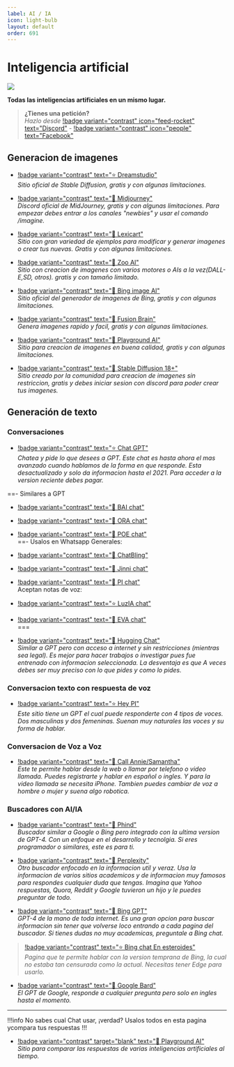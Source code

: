 ```yaml
---
label: AI / IA
icon: light-bulb
layout: default
order: 691
---
```


# Inteligencia artificial

![](https://i.postimg.cc/C54t5X53/Header-AI.png)

**Todas las inteligencias artificiales en un mismo lugar.**

> **¿Tienes una petición?**       
> *Hazlo desde* [!badge variant="contrast" icon="feed-rocket" text="Discord"](https://discord.gg/hVKeY3uEru) - [!badge variant="contrast" icon="people" text="Facebook"](https://www.facebook.com/dex.noir.room)


## Generacion de imagenes

- [!badge variant="contrast" text="⭐  Dreamstudio"](https://dreamstudio.ai/generate)    
*Sitio oficial de Stable Diffusion, gratis y con algunas limitaciones.*

- [!badge variant="contrast" text="🔷  Midjourney"](https://discord.gg/midjourney)    
*Discord oficial de MidJourney, gratis y con algunas limitaciones.  Para empezar debes entrar a los canales "newbies" y usar el comando /imagine.*


- [!badge variant="contrast" text="🔷  Lexicart"](https://lexica.art/aperture)    
*Sitio con gran variedad de ejemplos para modificar y generar imagenes o crear tus nuevas. Gratis y con algunas limitaciones.*


- [!badge variant="contrast" text="🔷  Zoo AI"](https://zoo.replicate.dev/)   
*Sitio con creacion de imagenes con varios motores o AIs a la vez(DALL-E,SD, otros). gratis y con tamaño limitado.*    


- [!badge variant="contrast" text="🔷  Bing image AI"](https://www.bing.com/images/create)    
*Sitio oficial del generador de imagenes de Bing, gratis y con algunas limitaciones.*    


- [!badge variant="contrast" text="🔷  Fusion Brain"](https://fusionbrain.ai/)    
*Genera imagenes rapido y facil, gratis y con algunas limitaciones.*  

- [!badge variant="contrast" text="🔷  Playground AI"](https://playgroundai.com/)    
*Sitio para creacion de imagenes en buena calidad, gratis y con algunas limitaciones.*

- [!badge variant="contrast" text="🔞  Stable Diffusion 18+"](https://unstability.party/)    
*Sitio creado por la comunidad para creacion de imagenes sin restriccion, gratis y debes iniciar sesion con discord para poder crear tus imagenes.*   


## Generación de texto

### Conversaciones 

- [!badge variant="contrast" text="⭐  Chat GPT"](https://chat.openai.com/)    
*Chatea y pide lo que desees a GPT. Este chat es hasta ahora el mas avanzado cuando hablamos de la forma en que responde. Esta desactualizado y solo da informacion hasta el 2021. Para acceder a la version reciente debes pagar.*

==- Similares a GPT
- [!badge variant="contrast" text="🔷  BAI chat"](https://chatbot.theb.ai/)      
- [!badge variant="contrast" text="🔷  ORA chat"](https://ora.sh/openai/chatgpt)    
- [!badge variant="contrast" text="🔷  POE chat"](https://poe.com/)    
==- Usalos en Whatsapp
Generales:     
- [!badge variant="contrast" text="🔷  ChatBling"](https://chatbling.net/)        
- [!badge variant="contrast" text="🔷  Jinni chat"](https://www.askjinni.ai/)   
- [!badge variant="contrast" text="🔷  PI chat"](wa.me/+13143331111)    
Aceptan notas de voz:    
- [!badge variant="contrast" text="⭐  LuzIA chat"](https://soyluzia.com/)    
- [!badge variant="contrast" text="🔷  EVA chat"](https://wa.me/51961212715?text=Hola+EVA%21)  
===    

- [!badge variant="contrast" text="🔷  Hugging Chat"](https://huggingface.co/chat/)          
*Similar a GPT pero con acceso a internet y sin restricciones (mientras sea legal). Es mejor para hacer trabajos o investigar pues fue entrenado con informacion seleccionada. La desventaja es que A veces debes ser muy preciso con lo que pides y como lo pides.*

### Conversacion texto con respuesta de voz

- [!badge variant="contrast" text="⭐  Hey PI"](https://heypi.com/talk)    
*Este sitio tiene un GPT el cual puede responderte con 4 tipos de voces. Dos masculinas y dos femeninas. Suenan muy naturales las voces y su forma de hablar.*

### Conversacion de Voz a Voz

- [!badge variant="contrast" text="🔷  Call Annie/Samantha"](https://callannie.ai/)    
*Este te permite hablar desde la web o llamar por telefono o video llamada. Puedes registrarte y hablar en español o ingles. Y para la video llamada se necesita iPhone. Tambien puedes cambiar de voz a hombre o mujer y suena algo robotica.*

### Buscadores con AI/IA

- [!badge variant="contrast" text="🔷  Phind"](https://www.phind.com/)    
*Buscador similar a Google o Bing pero integrado con la ultima version de GPT-4. Con un enfoque en el desarrollo y tecnolgia. Si eres programador o similares, este es para ti.*

- [!badge variant="contrast" text="🔷  Perplexity"](https://www.perplexity.ai/)    
*Otro buscador enfocado en la informacion util y veraz. Usa la informacion de varios sitios academicos y de informacion muy famosos para respondes cualquier duda que tengas. Imagina que Yahoo respuestas, Quora, Reddit y Google tuvieron un hijo y le puedes preguntar de todo.*

- [!badge variant="contrast" text="🔷  Bing GPT"](https://bing.com/chat)    
*GPT-4 de la mano de toda internet. Es una gran opcion para buscar informacion sin tener que volverse loco entrando a cada pagina del buscador. Si tienes dudas no muy academicas, preguntale a Bing chat.*

> [!badge variant="contrast" text="⭐  Bing chat En esteroides"](https://bringsydneyback.com/)    
*Pagina que te permite hablar con la version temprana de Bing, la cual no estaba tan censurada como la actual. Necesitas tener Edge para usarlo.*

- [!badge variant="contrast" text="🔷  Google Bard"](https://bard.google.com/)    
*El GPT de Google, responde a cualquier pregunta pero solo en ingles hasta el momento.*

---

!!!info No sabes cual Chat usar, ¡verdad?
Usalos todos en esta pagina ycompara tus respuestas
!!!

- [!badge variant="contrast" target="blank" text="🔷  Playground AI"](https://playgroundai.com/)    
*Sitio para comparar las respuestas de varias inteligencias artificiales al tiempo.*

